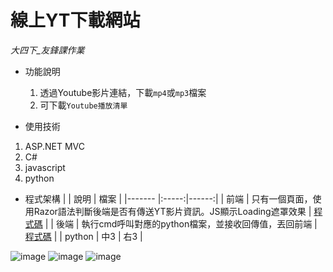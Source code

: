# 線上YT下載網站 
_大四下_友鋒課作業_       

* 功能說明
  1. 透過Youtube影片連結，下載`mp4`或`mp3`檔案
  2. 可下載`Youtube播放清單`    
 
*  使用技術
  1. ASP.NET MVC
  2. C#
  3. javascript
  4. python  
  
* 程式架構
  |        | 說明 | 檔案 |
  |------- |:-----:|------:|
  | 前端   |  只有一個頁面，使用Razor語法判斷後端是否有傳送YT影片資訊。JS顯示Loading遮罩效果  |  [程式碼](https://github.com/hank444tw/0506Work_MVC/blob/master/0506Work_MVC/Views/Home/NFU.cshtml) |
  | 後端   |  執行cmd呼叫對應的python檔案，並接收回傳值，丟回前端  |  [程式碼](https://github.com/hank444tw/0506Work_MVC/blob/master/0506Work_MVC/Controllers/HomeController.cs) |
  | python |  中3  |   右3 |
 

![image](https://github.com/hank444tw/0517Work_MVC/blob/master/Demo1.JPG "首頁")
![image](https://github.com/hank444tw/0517Work_MVC/blob/master/Demo2.jpg "mp4下載")
![image](https://github.com/hank444tw/0517Work_MVC/blob/master/Demo3.jpg "mp3下載")
